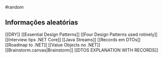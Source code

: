 #random
## Informações aleatórias

[[DRY]]
[[Essential Design Patterns]]
[[Four Design Patterns used rotinely]]
[[Interview tips .NET Core]]
[[Java Streams]]
[[Records em DTOs]]
[[Roadmap to .NET]]
[[Value Objects no .NET]]
[[Brainstorm.canvas|Brainstorm]]
[[DTOS EXPLANATION WITH RECORDS]]


